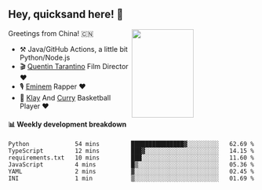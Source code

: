 ## Hey, quicksand here! 🏃
[<img align="right" width="50%" height='180' src="https://quicksandznzn.github.io/image/warriors.jpg">](https://github.com/quicksandznzn)
<!--
[<img align="right" width="50%" src="https://github-readme-stats.vercel.app/api?username=quicksandznzn&theme=dark&show_icons=true">](https://github.com/quicksandznzn)
-->


Greetings from China! 🇨🇳

- ⚒️ Java/GitHub Actions, a little bit Python/Node.js
- 🎬 [Quentin Tarantino](https://www.instagram.com/tarantinoxx/) Film Director ❤️
- 🎙 [Eminem](https://www.instagram.com/eminem/) Rapper ❤️
- 🏀 [Klay](https://www.instagram.com/klaythompson/) And [Curry](https://www.instagram.com/stephencurry30/) Basketball Player ❤️


#### :bar_chart: Weekly development breakdown
<!--START_SECTION:waka-->

```text
Python             54 mins         ███████████████▓░░░░░░░░░   62.69 %
TypeScript         12 mins         ███▓░░░░░░░░░░░░░░░░░░░░░   14.15 %
requirements.txt   10 mins         ███░░░░░░░░░░░░░░░░░░░░░░   11.60 %
JavaScript         4 mins          █▒░░░░░░░░░░░░░░░░░░░░░░░   05.36 %
YAML               2 mins          ▓░░░░░░░░░░░░░░░░░░░░░░░░   02.45 %
INI                1 min           ▒░░░░░░░░░░░░░░░░░░░░░░░░   01.69 %
```

<!--END_SECTION:waka-->
